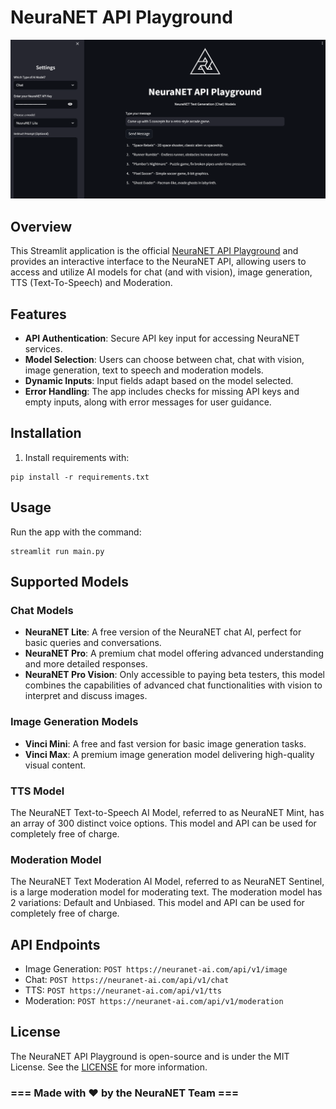 # NeuraNET API Playground

![NeuraNET API Playground](playground.png)

## Overview

This Streamlit application is the official [NeuraNET API Playground](https://playground.neuranet-ai.com) and provides an interactive interface to the NeuraNET API, allowing users to access and utilize AI models for chat (and with vision), image generation, TTS (Text-To-Speech) and Moderation.

## Features
- **API Authentication**: Secure API key input for accessing NeuraNET services.
- **Model Selection**: Users can choose between chat, chat with vision, image generation, text to speech and moderation models.
- **Dynamic Inputs**: Input fields adapt based on the model selected.
- **Error Handling**: The app includes checks for missing API keys and empty inputs, along with error messages for user guidance.

## Installation

1. Install requirements with:
```
pip install -r requirements.txt
```

## Usage

Run the app with the command:
```
streamlit run main.py
```

## Supported Models
### Chat Models
- **NeuraNET Lite**: A free version of the NeuraNET chat AI, perfect for basic queries and conversations.
- **NeuraNET Pro**: A premium chat model offering advanced understanding and more detailed responses.
- **NeuraNET Pro Vision**: Only accessible to paying beta testers, this model combines the capabilities of advanced chat functionalities with vision to interpret and discuss images.

### Image Generation Models
- **Vinci Mini**: A free and fast version for basic image generation tasks.
- **Vinci Max**: A premium image generation model delivering high-quality visual content.

### TTS Model
The NeuraNET Text-to-Speech AI Model, referred to as NeuraNET Mint, has an array of 300 distinct voice options. This model and API can be used for completely free of charge.

### Moderation Model
The NeuraNET Text Moderation AI Model, referred to as NeuraNET Sentinel, is a large moderation model for moderating text. The moderation model has 2 variations: Default and Unbiased. This model and API can be used for completely free of charge.

## API Endpoints
- Image Generation: `POST https://neuranet-ai.com/api/v1/image`
- Chat: `POST https://neuranet-ai.com/api/v1/chat`
- TTS: `POST https://neuranet-ai.com/api/v1/tts`
- Moderation: `POST https://neuranet-ai.com/api/v1/moderation`

## License

The NeuraNET API Playground is open-source and is under the MIT License. See the [LICENSE](LICENSE) for more information.

### === Made with ❤️ by the NeuraNET Team ===
